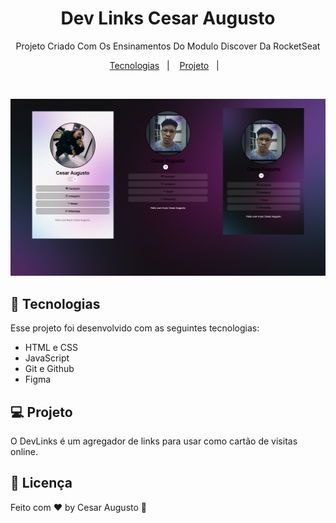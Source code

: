 <h1 align="center"> Dev Links Cesar Augusto </h1>

<p align="center">
Projeto Criado Com Os Ensinamentos Do Modulo Discover Da RocketSeat
</p>

<p align="center">
  <a href="#-tecnologias">Tecnologias</a>&nbsp;&nbsp;&nbsp;|&nbsp;&nbsp;&nbsp;
  <a href="#-projeto">Projeto</a>&nbsp;&nbsp;&nbsp;|&nbsp;&nbsp;&nbsp;
</p>

<br>

<p align="center">
  <img alt="projeto DevLinks" src="https://raw.githubusercontent.com/xCesarAugusto/Cesar/main/Preview.png">
</p>

## 🚀 Tecnologias

Esse projeto foi desenvolvido com as seguintes tecnologias:

- HTML e CSS
- JavaScript
- Git e Github
- Figma

## 💻 Projeto

O DevLinks é um agregador de links para usar como cartão de visitas online.

## :memo: Licença


Feito com ♥ by Cesar Augusto :wave:
